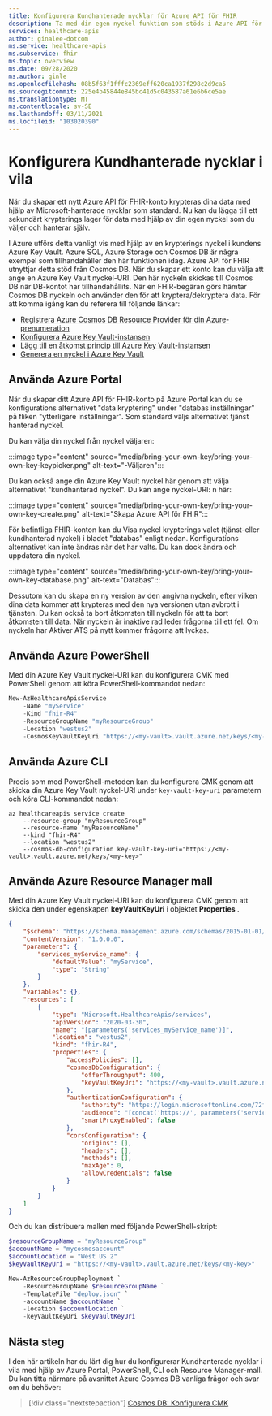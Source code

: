 ```yaml
---
title: Konfigurera Kundhanterade nycklar för Azure API för FHIR
description: Ta med din egen nyckel funktion som stöds i Azure API för FHIR via Cosmos DB
services: healthcare-apis
author: ginalee-dotcom
ms.service: healthcare-apis
ms.subservice: fhir
ms.topic: overview
ms.date: 09/28/2020
ms.author: ginle
ms.openlocfilehash: 08b5f63f1fffc2369eff620ca1937f298c2d9ca5
ms.sourcegitcommit: 225e4b45844e845bc41d5c043587a61e6b6ce5ae
ms.translationtype: MT
ms.contentlocale: sv-SE
ms.lasthandoff: 03/11/2021
ms.locfileid: "103020390"
---
```

# <a name="configure-customer-managed-keys-at-rest"></a>Konfigurera Kundhanterade nycklar i vila

När du skapar ett nytt Azure API för FHIR-konto krypteras dina data med hjälp av Microsoft-hanterade nycklar som standard. Nu kan du lägga till ett sekundärt krypterings lager för data med hjälp av din egen nyckel som du väljer och hanterar själv.

I Azure utförs detta vanligt vis med hjälp av en krypterings nyckel i kundens Azure Key Vault. Azure SQL, Azure Storage och Cosmos DB är några exempel som tillhandahåller den här funktionen idag. Azure API för FHIR utnyttjar detta stöd från Cosmos DB. När du skapar ett konto kan du välja att ange en Azure Key Vault nyckel-URI. Den här nyckeln skickas till Cosmos DB när DB-kontot har tillhandahållits. När en FHIR-begäran görs hämtar Cosmos DB nyckeln och använder den för att kryptera/dekryptera data. För att komma igång kan du referera till följande länkar:

- [Registrera Azure Cosmos DB Resource Provider för din Azure-prenumeration](../../cosmos-db/how-to-setup-cmk.md#register-resource-provider) 
- [Konfigurera Azure Key Vault-instansen](../../cosmos-db/how-to-setup-cmk.md#configure-your-azure-key-vault-instance)
- [Lägg till en åtkomst princip till Azure Key Vault-instansen](../../cosmos-db/how-to-setup-cmk.md#add-an-access-policy-to-your-azure-key-vault-instance)
- [Generera en nyckel i Azure Key Vault](../../cosmos-db/how-to-setup-cmk.md#generate-a-key-in-azure-key-vault)

## <a name="using-azure-portal"></a>Använda Azure Portal

När du skapar ditt Azure API för FHIR-konto på Azure Portal kan du se konfigurations alternativet "data kryptering" under "databas inställningar" på fliken "ytterligare inställningar". Som standard väljs alternativet tjänst hanterad nyckel. 

Du kan välja din nyckel från nyckel väljaren:

:::image type="content" source="media/bring-your-own-key/bring-your-own-key-keypicker.png" alt-text="-Väljaren":::

Du kan också ange din Azure Key Vault nyckel här genom att välja alternativet "kundhanterad nyckel". Du kan ange nyckel-URI: n här:

:::image type="content" source="media/bring-your-own-key/bring-your-own-key-create.png" alt-text="Skapa Azure API för FHIR":::

För befintliga FHIR-konton kan du Visa nyckel krypterings valet (tjänst-eller kundhanterad nyckel) i bladet "databas" enligt nedan. Konfigurations alternativet kan inte ändras när det har valts. Du kan dock ändra och uppdatera din nyckel.

:::image type="content" source="media/bring-your-own-key/bring-your-own-key-database.png" alt-text="Databas":::

Dessutom kan du skapa en ny version av den angivna nyckeln, efter vilken dina data kommer att krypteras med den nya versionen utan avbrott i tjänsten. Du kan också ta bort åtkomsten till nyckeln för att ta bort åtkomsten till data. När nyckeln är inaktive rad leder frågorna till ett fel. Om nyckeln har Aktiver ATS på nytt kommer frågorna att lyckas.




## <a name="using-azure-powershell"></a>Använda Azure PowerShell

Med din Azure Key Vault nyckel-URI kan du konfigurera CMK med PowerShell genom att köra PowerShell-kommandot nedan:

```powershell
New-AzHealthcareApisService
    -Name "myService"
    -Kind "fhir-R4"
    -ResourceGroupName "myResourceGroup"
    -Location "westus2"
    -CosmosKeyVaultKeyUri "https://<my-vault>.vault.azure.net/keys/<my-key>"
```

## <a name="using-azure-cli"></a>Använda Azure CLI

Precis som med PowerShell-metoden kan du konfigurera CMK genom att skicka din Azure Key Vault nyckel-URI under `key-vault-key-uri` parametern och köra CLI-kommandot nedan: 

```azurecli-interactive
az healthcareapis service create
    --resource-group "myResourceGroup"
    --resource-name "myResourceName"
    --kind "fhir-R4"
    --location "westus2"
    --cosmos-db-configuration key-vault-key-uri="https://<my-vault>.vault.azure.net/keys/<my-key>"

```
## <a name="using-azure-resource-manager-template"></a>Använda Azure Resource Manager mall

Med din Azure Key Vault nyckel-URI kan du konfigurera CMK genom att skicka den under egenskapen **keyVaultKeyUri** i objektet **Properties** .

```json
{
    "$schema": "https://schema.management.azure.com/schemas/2015-01-01/deploymentTemplate.json#",
    "contentVersion": "1.0.0.0",
    "parameters": {
        "services_myService_name": {
            "defaultValue": "myService",
            "type": "String"
        }
    },
    "variables": {},
    "resources": [
        {
            "type": "Microsoft.HealthcareApis/services",
            "apiVersion": "2020-03-30",
            "name": "[parameters('services_myService_name')]",
            "location": "westus2",
            "kind": "fhir-R4",
            "properties": {
                "accessPolicies": [],
                "cosmosDbConfiguration": {
                    "offerThroughput": 400,
                    "keyVaultKeyUri": "https://<my-vault>.vault.azure.net/keys/<my-key>"
                },
                "authenticationConfiguration": {
                    "authority": "https://login.microsoftonline.com/72f988bf-86f1-41af-91ab-2d7cd011db47",
                    "audience": "[concat('https://', parameters('services_myService_name'), '.azurehealthcareapis.com')]",
                    "smartProxyEnabled": false
                },
                "corsConfiguration": {
                    "origins": [],
                    "headers": [],
                    "methods": [],
                    "maxAge": 0,
                    "allowCredentials": false
                }
            }
        }
    ]
}
```

Och du kan distribuera mallen med följande PowerShell-skript:

```powershell
$resourceGroupName = "myResourceGroup"
$accountName = "mycosmosaccount"
$accountLocation = "West US 2"
$keyVaultKeyUri = "https://<my-vault>.vault.azure.net/keys/<my-key>"

New-AzResourceGroupDeployment `
    -ResourceGroupName $resourceGroupName `
    -TemplateFile "deploy.json" `
    -accountName $accountName `
    -location $accountLocation `
    -keyVaultKeyUri $keyVaultKeyUri
```

## <a name="next-steps"></a>Nästa steg

I den här artikeln har du lärt dig hur du konfigurerar Kundhanterade nycklar i vila med hjälp av Azure Portal, PowerShell, CLI och Resource Manager-mall. Du kan titta närmare på avsnittet Azure Cosmos DB vanliga frågor och svar om du behöver: 
 
>[!div class="nextstepaction"]
>[Cosmos DB: Konfigurera CMK](../../cosmos-db/how-to-setup-cmk.md#frequently-asked-questions)
